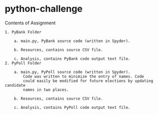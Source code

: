 # python-challenge
Contents of Assignment 

    1. PyBank Folder 

        a. main.py, PyBank source code (written in Spyder).
       
        b. Resources, contains source CSV file.
        
        c. Analysis, contains PyBank code output text file.
    2. PyPoll Folder

        a. main.py, PyPoll source code (written in Spyder).
            Code was written to minimize the entry of names. Code
            could easily be modified for future elections by updating candidate 
            names in two places. 

        b. Resources, contains source CSV file.
        
        c. Analysis, contains PyPoll code output text file.
